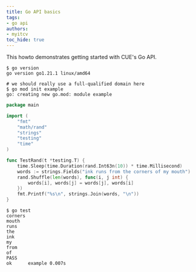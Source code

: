 ```yaml
---
title: Go API basics
tags:
- go api
authors:
- myitcv
toc_hide: true
---
```


This howto demonstrates getting started with CUE's Go API.

```text { title="TERMINAL" codeToCopy="Z28gdmVyc2lvbgo=" }
$ go version
go version go1.21.1 linux/amd64
```

```text { title="TERMINAL" codeToCopy="Z28gbW9kIGluaXQgZXhhbXBsZQo=" }
# we should really use a full-qualified domain here
$ go mod init example
go: creating new go.mod: module example
```

```go { title="main_test.go" }
package main

import (
	"fmt"
	"math/rand"
	"strings"
	"testing"
	"time"
)

func TestRand(t *testing.T) {
	time.Sleep(time.Duration(rand.Int63n(10)) * time.Millisecond)
	words := strings.Fields("ink runs from the corners of my mouth")
	rand.Shuffle(len(words), func(i, j int) {
		words[i], words[j] = words[j], words[i]
	})
	fmt.Printf("%s\n", strings.Join(words, "\n"))
}
```

```text { title="TERMINAL" codeToCopy="Z28gdGVzdAo=" }
$ go test
corners
mouth
runs
the
ink
my
from
of
PASS
ok  	example	0.007s
```
